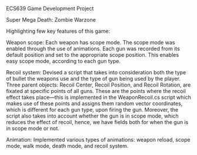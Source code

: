 ECS639 Game Development Project

Super Mega Death: Zombie Warzone

Highlighting few key features of this game:

Weapon scope:
Each weapon has scope mode. The scope mode was enabled through the use of animations. Each gun was recorded from its default position and set to the appropriate scope position. This enables easy scope mode, according to each gun type.

Recoil system:
Devised a script that takes into consideration both the type of bullet the weapons use and the type of gun being used by the player. Three parent objects: Recoil Center, Recoil Position, and Recoil Rotation, are fixated at specific points of all guns. These are the points where the recoil effect takes place—this is implemented in the WeaponRecoil.cs script which makes use of these points and assigns them random vector coordinates, which is different for each gun type, upon firing the gun. Moreover, the script also takes into account whether the gun is in scope mode, which reduces the effect of recoil, hence, we have fields both for when the gun is in scope mode or not.

Animation:
Implemented various types of animations: weapon reload, scope mode, walk mode, death mode, and recoil system. 
